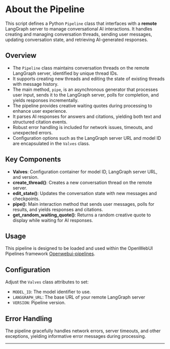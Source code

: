 # About the Pipeline

This script defines a Python `Pipeline` class that interfaces with a **remote** LangGraph server to manage conversational AI interactions. It handles creating and managing conversation threads, sending user messages, updating conversation state, and retrieving AI-generated responses.

## Overview

- The `Pipeline` class maintains conversation threads on the remote LangGraph server, identified by unique thread IDs.
- It supports creating new threads and editing the state of existing threads with message history.
- The main method, `pipe`, is an asynchronous generator that processes user input, sends it to the LangGraph server, polls for completion, and yields responses incrementally.
- The pipeline provides creative waiting quotes during processing to enhance user experience.
- It parses AI responses for answers and citations, yielding both text and structured citation events.
- Robust error handling is included for network issues, timeouts, and unexpected errors.
- Configuration options such as the LangGraph server URL and model ID are encapsulated in the `Valves` class.

## Key Components

- **Valves**: Configuration container for model ID, LangGraph server URL, and version.
- **create_thread()**: Creates a new conversation thread on the remote server.
- **edit_state()**: Updates the conversation state with new messages and checkpoints.
- **pipe()**: Main interaction method that sends user messages, polls for results, and yields responses and citations.
- **get_random_waiting_quote()**: Returns a random creative quote to display while waiting for AI responses.

## Usage

This pipeline is designed to be loaded and used within the OpenWebUI Pipelines framework [Openwebui-pipelines](https://github.com/open-webui/pipelines/tree/main).

## Configuration

Adjust the `Valves` class attributes to set:

- `MODEL_ID`: The model identifier to use.
- `LANGGRAPH_URL`: The base URL of your remote LangGraph server
- `VERSION`: Pipeline version.

## Error Handling

The pipeline gracefully handles network errors, server timeouts, and other exceptions, yielding informative error messages during processing.

---
